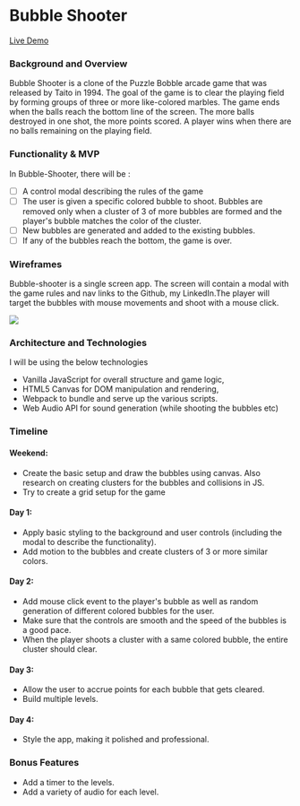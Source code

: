 # Bubble Shooter

[Live Demo](https://github.com/archhere)

### Background and Overview

 Bubble Shooter is a clone of the Puzzle Bobble arcade game that was released by Taito in 1994. The goal of the game is to clear the playing field by forming groups of three or more like-colored marbles. The game ends when the balls reach the bottom line of the screen. The more balls destroyed in one shot, the more points scored. A player wins when there are no balls remaining on the playing field.
 
### Functionality & MVP

In Bubble-Shooter, there will be :
 
 - [ ] A control modal describing the rules of the game
 - [ ] The user is given a specific colored bubble to shoot. Bubbles are removed only when a cluster of 3 of more bubbles are formed and the player's bubble matches the color of the cluster. 
 - [ ] New bubbles are generated and added to the existing bubbles.
 - [ ] If any of the bubbles reach the bottom, the game is over.
 
 ### Wireframes
 
 Bubble-shooter is a single screen app. The screen will contain a modal with the game rules and nav links to the Github, my LinkedIn.The player will target the bubbles with mouse movements and shoot with a mouse click. 
 
 ![](https://res.cloudinary.com/archhere/image/upload/v1529286557/Screen_Shot_2018-06-17_at_5.19.28_PM.png)
 
 ### Architecture and Technologies
 
 I will be using the below technologies

 * Vanilla JavaScript for overall structure and game logic,
 * HTML5 Canvas for DOM manipulation and rendering,
 * Webpack to bundle and serve up the various scripts.
 * Web Audio API for sound generation (while shooting the bubbles etc)

### Timeline
  
  #### Weekend:

 * Create the basic setup and draw the bubbles using canvas. Also research on creating clusters for the bubbles and collisions in JS. 
 * Try to create a grid setup for the game

  #### Day 1:

 * Apply basic styling to the background and user controls (including the modal to describe the functionality). 
 * Add motion to the bubbles and create clusters of 3 or more similar colors.


  #### Day 2:

 * Add mouse click event to the player's bubble as well as random generation of different colored bubbles for the user.
 * Make sure that the controls are smooth and the speed of the bubbles is a good pace. 
 * When the player shoots a cluster with a same colored bubble, the entire cluster should clear.


  #### Day 3:

 * Allow the user to accrue points for each bubble that gets cleared.
 * Build multiple levels.


  #### Day 4:

 * Style the app, making it polished and professional. 

 ### Bonus Features
 
 * Add a timer to the levels.
 * Add a variety of audio for each level.

